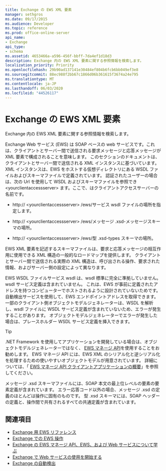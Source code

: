 ```yaml
---
title: Exchange の EWS XML 要素
manager: sethgros
ms.date: 09/17/2015
ms.audience: Developer
ms.topic: reference
ms.prod: office-online-server
api_name:
- Exchange
api_type:
- schema
ms.assetid: 4653466a-a596-456f-bbff-7da4ef1d18d3
description: Exchange 内の EWS XML 要素に関する参照情報を検索します。
localization_priority: Priority
ms.openlocfilehash: 29b90ad137141e30484ef804b6fcb6bb049ef3e8
ms.sourcegitcommit: 88ec988f2bb67c1866d06b361615f3674a24e795
ms.translationtype: MT
ms.contentlocale: ja-JP
ms.lasthandoff: 06/03/2020
ms.locfileid: "44526117"
---
```

# <a name="ews-xml-elements-in-exchange"></a>Exchange の EWS XML 要素

Exchange 内の EWS XML 要素に関する参照情報を検索します。
  
Exchange Web サービス (EWS) は SOAP ベースの web サービスです。これは、クライアントとサーバー間で送信される要求メッセージと応答メッセージが XML 要素で構成されることを意味します。 このセクションのドキュメントは、クライアントとサーバー間で送信される XML インスタンスに基づいています。 XML インスタンスは、EWS をホストする仮想ディレクトリにある WSDL ファイルおよびスキーマファイルで定義されています。 認証されたユーザーの場合は、次の Url を使用して WSDL およびスキーマファイルを参照でき \<yourclientaccessserver\> ます。ここで、はクライアントアクセスサーバーの名前です。
  
- http:// \<yourclientaccessserver\> /ews/サービス wsdl ファイルの場所を指定します。
    
- http:// \<yourclientaccessserver\> /ews/メッセージ .xsd-メッセージスキーマの場所。
    
- http:// \<yourclientaccessserver\> /ews/型 .xsd-types スキーマの場所。
    
EWS XML 要素を記述するスキーマファイルは、要求と応答メッセージの相互作用に使用できる XML 構造の一般的なロードマップを提供します。 クライアントとサーバー間で送信される実際の XML 構造は、呼び出される操作、要求された情報、およびサーバー側の設定によって異なります。
  
EWS WSDL ファイルサービス wsdl は、wsdl 標準に完全に準拠していません。 wsdl サービス定義は含まれていません。 これは、EWS が事前に定義されたアドレスを持つコンピューターでホストされるように設計されていないためです。 自動検出サービスを使用して、EWS エンドポイントアドレスを取得できます。 一部のクライアント側オブジェクトモデルジェネレーターは、WSDL を解析し、wsdl ファイルに WSDL サービス定義が含まれていないため、エラーが発生することがあります。 オブジェクトモデルジェネレーターでエラーが発生した場合は、プレースホルダー WSDL サービス定義を挿入できます。
  
> [!TIP]
> .NET Framework を使用してアプリケーションを開発している場合は、オブジェクトモデルジェネレーターではなく、 [EWS マネージ API](http://aka.ms/ews-managed-api-readme)を使用することをお勧めします。 EWS マネージ API には、EWS XML のシリアル化と逆シリアル化を処理するための使いやすいオブジェクトモデルが用意されています。 詳細については、「 [EWS マネージ API クライアントアプリケーションの概要](https://msdn.microsoft.com/library/c2267733-6f4f-49e5-9614-1e4a24c3af1a%28Office.15%29.aspx)」を参照してください。 
  
メッセージ .xsd スキーマファイルには、SOAP 本文の最上位レベルの要素の要素定義が含まれています。 エラー応答コード以外の場合、メッセージ .xsd の定義のほとんどは操作に固有のものです。 型 .xsd スキーマには、SOAP ヘッダーの定義と、操作間で共有されるすべての共通定義が含まれています。
  
## <a name="see-also"></a>関連項目

- [Exchange 用 EWS リファレンス](ews-reference-for-exchange.md)
- [Exchange での EWS 操作](ews-operations-in-exchange.md)
- [Exchange の EWS マネージ API、EWS、および Web サービスについて学ぶ](../exchange-web-services/explore-the-ews-managed-api-ews-and-web-services-in-exchange.md)
- [Exchange で Web サービスの使用を開始する](../exchange-web-services/start-using-web-services-in-exchange.md)
- [Exchange の自動検出](../exchange-web-services/autodiscover-for-exchange.md)
    


